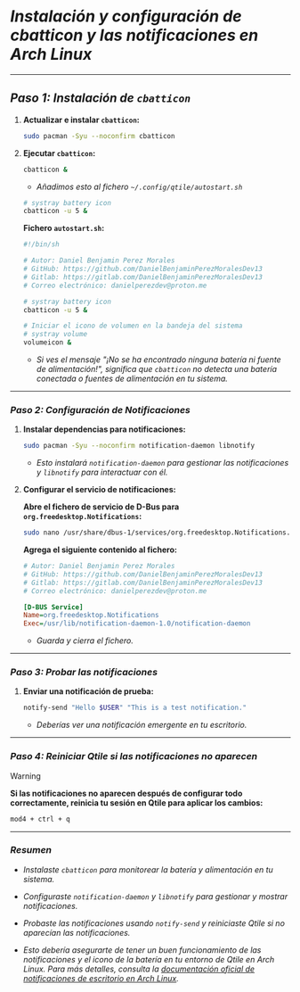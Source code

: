 # ***Instalación y configuración de cbatticon y las notificaciones en Arch Linux***

---

## ***Paso 1: Instalación de `cbatticon`***

1. **Actualizar e instalar `cbatticon`:**

   ```bash
   sudo pacman -Syu --noconfirm cbatticon
   ```

2. **Ejecutar `cbatticon`:**

   ```bash
   cbatticon &
   ```

   - *Añadimos esto al fichero `~/.config/qtile/autostart.sh`*

   ```bash
   # systray battery icon
   cbatticon -u 5 &
   ```

   **Fichero `autostart.sh`:**

   ```bash
   #!/bin/sh

   # Autor: Daniel Benjamin Perez Morales
   # GitHub: https://github.com/DanielBenjaminPerezMoralesDev13
   # Gitlab: https://gitlab.com/DanielBenjaminPerezMoralesDev13
   # Correo electrónico: danielperezdev@proton.me 

   # systray battery icon
   cbatticon -u 5 &

   # Iniciar el icono de volumen en la bandeja del sistema
   # systray volume
   volumeicon &
   ```

   - *Si ves el mensaje "¡No se ha encontrado ninguna batería ni fuente de alimentación!", significa que `cbatticon` no detecta una batería conectada o fuentes de alimentación en tu sistema.*

---

### ***Paso 2: Configuración de Notificaciones***

1. **Instalar dependencias para notificaciones:**

   ```bash
   sudo pacman -Syu --noconfirm notification-daemon libnotify
   ```

   - *Esto instalará `notification-daemon` para gestionar las notificaciones y `libnotify` para interactuar con él.*

2. **Configurar el servicio de notificaciones:**

   **Abre el fichero de servicio de D-Bus para `org.freedesktop.Notifications`:**

   ```bash
   sudo nano /usr/share/dbus-1/services/org.freedesktop.Notifications.service
   ```

   **Agrega el siguiente contenido al fichero:**

   ```ini
   # Autor: Daniel Benjamin Perez Morales
   # GitHub: https://github.com/DanielBenjaminPerezMoralesDev13
   # Gitlab: https://gitlab.com/DanielBenjaminPerezMoralesDev13
   # Correo electrónico: danielperezdev@proton.me 

   [D-BUS Service]
   Name=org.freedesktop.Notifications
   Exec=/usr/lib/notification-daemon-1.0/notification-daemon
   ```

   - *Guarda y cierra el fichero.*

---

### ***Paso 3: Probar las notificaciones***

1. **Enviar una notificación de prueba:**

   ```bash
   notify-send "Hello $USER" "This is a test notification."
   ```

   - *Deberías ver una notificación emergente en tu escritorio.*

---

### ***Paso 4: Reiniciar Qtile si las notificaciones no aparecen***

> [!WARNING]
> **Si las notificaciones no aparecen después de configurar todo correctamente, reinicia tu sesión en Qtile para aplicar los cambios:**

```bash
mod4 + ctrl + q
```

---

### ***Resumen***

- *Instalaste `cbatticon` para monitorear la batería y alimentación en tu sistema.*
- *Configuraste `notification-daemon` y `libnotify` para gestionar y mostrar notificaciones.*
- *Probaste las notificaciones usando `notify-send` y reiniciaste Qtile si no aparecían las notificaciones.*

- *Esto debería asegurarte de tener un buen funcionamiento de las notificaciones y el icono de la batería en tu entorno de Qtile en Arch Linux. Para más detalles, consulta la [documentación oficial de notificaciones de escritorio en Arch Linux](https://wiki.archlinux.org/title/Desktop_notifications "https://wiki.archlinux.org/title/Desktop_notifications").*
